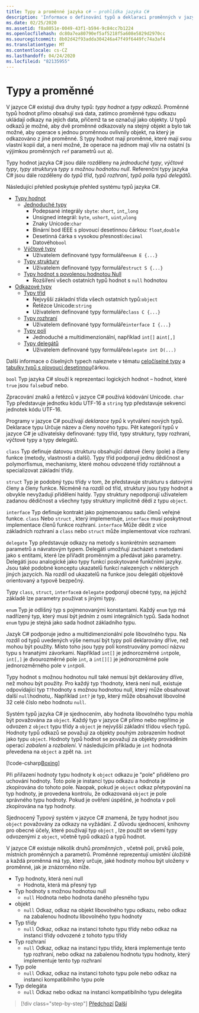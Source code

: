 ```yaml
---
title: Typy a proměnné jazyka c# – prohlídka jazyka C#
description: 'Informace o definování typů a deklaraci proměnných v jazyce C #'
ms.date: 02/25/2020
ms.assetid: f8a8051e-0049-43f1-b594-9c84cc7b1224
ms.openlocfilehash: dc80a7ea80790ef5af5218f5a608e5829d2970cc
ms.sourcegitcommit: 8b02d42f93adda304246a47f49f6449fc74a3af4
ms.translationtype: MT
ms.contentlocale: cs-CZ
ms.lasthandoff: 04/24/2020
ms.locfileid: "82135955"
---
```

# <a name="types-and-variables"></a>Typy a proměnné

V jazyce C# existují dva druhy typů: *typy hodnot* a *typy odkazů*. Proměnné typů hodnot přímo obsahují svá data, zatímco proměnné typu odkazu ukládají odkazy na jejich data, přičemž ta se označují jako objekty. U typů odkazů je možné, aby dvě proměnné odkazovaly na stejný objekt a bylo tak možné, aby operace s jednou proměnnou ovlivnily objekt, na který je odkazováno z jiné proměnné. S typy hodnot mají proměnné, které mají svou vlastní kopii dat, a není možné, že operace na jednom mají vliv na ostatní (s výjimkou proměnných `ref` parametrů `out` a).

Typy hodnot jazyka C# jsou dále rozděleny na *jednoduché typy*, *výčtové typy*, *typy struktury*a *typy s možnou hodnotou null*. Referenční typy jazyka C# jsou dále rozděleny do *typů tříd*, *typů rozhraní*, *typů polí*a *typů delegátů*.

Následující přehled poskytuje přehled systému typů jazyka C#.

- [Typy hodnot][ValueTypes]
  - [Jednoduché typy][SimpleTypes]
    - Podepsané integrály `sbyte`: `short`, `int`,,`long`
    - Unsigned integrál: `byte`, `ushort`, `uint`,`ulong`
    - Znaky Unicode:`char`
    - Binární bod IEEE s plovoucí desetinnou čárkou: `float`,`double`
    - Desetinná čárka s vysokou přesností:`decimal`
    - Datového`bool`
  - [Výčtové typy][EnumTypes]
    - Uživatelem definované typy formuláře`enum E {...}`
  - [Typy struktury][StructTypes]
    - Uživatelem definované typy formuláře`struct S {...}`
  - [Typy hodnot s povolenou hodnotou Null][NullableTypes]
    - Rozšíření všech ostatních typů hodnot s `null` hodnotou
- [Odkazové typy][ReferenceTypes]
  - [Typy tříd][ClassTypes]
    - Nejvyšší základní třída všech ostatních typů:`object`
    - Řetězce Unicode:`string`
    - Uživatelem definované typy formuláře`class C {...}`
  - [Typy rozhraní][InterfaceTypes]
    - Uživatelem definované typy formuláře`interface I {...}`
  - [Typy polí][ArrayTypes]
    - Jednoduché a multidimenzionální, například `int[]` a`int[,]`
  - [Typy delegátů][DelegateTypes]
    - Uživatelem definované typy formuláře`delegate int D(...)`

[ValueTypes]: ../language-reference/builtin-types/value-types.md
[SimpleTypes]: ../language-reference/builtin-types/value-types.md#built-in-value-types
[EnumTypes]: ../language-reference/builtin-types/enum.md
[StructTypes]: ../language-reference/builtin-types/struct.md
[NullableTypes]: ../language-reference/builtin-types/nullable-value-types.md
[ReferenceTypes]: ../language-reference/keywords/reference-types.md
[ClassTypes]: ../language-reference/keywords/class.md
[InterfaceTypes]: ../language-reference/keywords/interface.md
[DelegateTypes]: ../language-reference/keywords/delegate.md
[ArrayTypes]: ../programming-guide/arrays/index.md

Další informace o číselných typech naleznete v tématu [celočíselné typy](../language-reference/builtin-types/integral-numeric-types.md) a [tabulky typů s plovoucí desetinnou](../language-reference/builtin-types/floating-point-numeric-types.md)čárkou.

`bool` Typ jazyka C# slouží k reprezentaci logických hodnot – hodnot, které `true` jsou `false`buď nebo.

Zpracování znaků a řetězců v jazyce C# používá kódování Unicode. `char` Typ představuje jednotku kódu UTF-16 a `string` typ představuje sekvenci jednotek kódu UTF-16.

Programy v jazyce C# používají *deklarace typů* k vytváření nových typů. Deklarace typu Určuje název a členy nového typu. Pět kategorií typů v jazyce C# je uživatelsky definované: typy tříd, typy struktury, typy rozhraní, výčtové typy a typy delegátů.

`class` Typ definuje datovou strukturu obsahující datové členy (pole) a členy funkce (metody, vlastnosti a další). Typy tříd podporují jednu dědičnost a polymorfismus, mechanismy, které mohou odvozené třídy roztáhnout a specializovat základní třídy.

`struct` Typ je podobný typu třídy v tom, že představuje strukturu s datovými členy a členy funkce. Nicméně na rozdíl od tříd, struktury jsou typy hodnot a obvykle nevyžadují přidělení haldy. Typy struktury nepodporují uživatelem zadanou dědičnost a všechny typy struktury implicitně dědí z typu `object`.

`interface` Typ definuje kontrakt jako pojmenovanou sadu členů veřejné funkce. `class` Nebo `struct` , který implementuje, `interface` musí poskytnout implementace členů funkce rozhraní. `interface` Může dědit z více základních rozhraní a `class` nebo `struct` může implementovat více rozhraní.

`delegate` Typ představuje odkazy na metody s konkrétním seznamem parametrů a návratovým typem. Delegáti umožňují zacházet s metodami jako s entitami, které lze přiřadit proměnným a předávat jako parametry. Delegáti jsou analogické jako typy funkcí poskytované funkčními jazyky. Jsou také podobné konceptu ukazatelů funkcí nalezených v některých jiných jazycích. Na rozdíl od ukazatelů na funkce jsou delegáti objektově orientovaný a typově bezpečný.

Typy `class`, `struct`, `interface`a `delegate` podporují obecné typy, na jejichž základě lze parametry používat s jinými typy.

`enum` Typ je odlišný typ s pojmenovanými konstantami. Každý `enum` typ má nadřízený typ, který musí být jedním z osmi integrálních typů. Sada hodnot `enum` typu je stejná jako sada hodnot základního typu.

Jazyk C# podporuje jedno a multidimenzionální pole libovolného typu. Na rozdíl od typů uvedených výše nemusí být typy polí deklarovány dříve, než mohou být použity. Místo toho jsou typy polí konstruovány pomocí názvu typu s hranatými závorkami. Například `int[]` je jednorozměrné `int`pole, `int[,]` je dvourozměrné pole `int`, a `int[][]` je jednorozměrné pole jednorozměrného pole v `int`poli.

Typy hodnot s možnou hodnotou null také nemusí být deklarovány dříve, než mohou být použity. Pro každý typ `T`hodnoty, která není null, existuje odpovídající typ `T?`hodnoty s možnou hodnotou null, který může obsahovat další `null`hodnotu,. Například `int?` je typ, který může obsahovat libovolné 32 celé číslo nebo hodnotu `null`.

Systém typů jazyka C# je sjednocením, aby hodnota libovolného typu mohla být považována za `object`. Každý typ v jazyce C# přímo nebo nepřímo je odvozen z `object` typu třídy a `object` je nejvyšší základní třídou všech typů. Hodnoty typů odkazů se považují za objekty pouhým zobrazením hodnot jako typu `object`. Hodnoty typů hodnot se považují za objekty prováděním operací *zabalení* a *rozbalení*. V následujícím příkladu je `int` hodnota převedena na `object` a zpět na. `int`

[!code-csharp[Boxing](../../../samples/snippets/csharp/tour/types-and-variables/Program.cs#L1-L10)]

Při přiřazení hodnoty typu hodnoty k `object` odkazu je "pole" přiděleno pro uchování hodnoty. Toto pole je instancí typu odkazu a hodnota je zkopírována do tohoto pole. Naopak, pokud je `object` odkaz přetypování na typ hodnoty, je provedena kontrolu, že odkazovaná `object` je pole správného typu hodnoty. Pokud je ověření úspěšné, je hodnota v poli zkopírována na typ hodnoty.

Sjednocený Typový systém v jazyce C# znamená, že typy hodnot jsou `object` považovány za odkazy na vyžádání. Z důvodu sjednocení, knihovny pro obecné účely, které používají typ `object` , lze použít se všemi typy odvozenými z `object`, včetně typů odkazů a typů hodnot.

V jazyce C# existuje několik druhů *proměnných* , včetně polí, prvků pole, místních proměnných a parametrů. Proměnné reprezentují umístění úložiště a každá proměnná má typ, který určuje, jaké hodnoty mohou být uloženy v proměnné, jak je znázorněno níže.

- Typ hodnoty, která není null
  - Hodnota, která má přesný typ
- Typ hodnoty s možnou hodnotou null
  - `null` Hodnota nebo hodnota daného přesného typu
- objekt
  - `null` Odkaz, odkaz na objekt libovolného typu odkazu, nebo odkaz na zabalenou hodnotu libovolného typu hodnoty
- Typ třídy
  - `null` Odkaz, odkaz na instanci tohoto typu třídy nebo odkaz na instanci třídy odvozené z tohoto typu třídy
- Typ rozhraní
  - `null` Odkaz, odkaz na instanci typu třídy, která implementuje tento typ rozhraní, nebo odkaz na zabalenou hodnotu typu hodnoty, který implementuje tento typ rozhraní
- Typ pole
  - `null` Odkaz, odkaz na instanci tohoto typu pole nebo odkaz na instanci kompatibilního typu pole
- Typ delegáta
  - `null` Odkaz nebo odkaz na instanci kompatibilního typu delegáta

> [!div class="step-by-step"]
> [Předchozí](program-structure.md)
> [Další](expressions.md)
